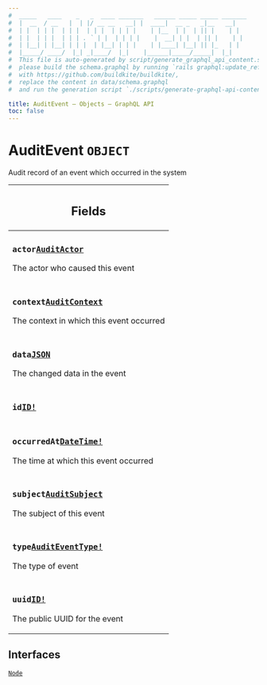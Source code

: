 ```yaml
---
#  _____   ____    _   _  ____ _______   ______ _____ _____ _______
#  |  __  / __   |  | |/ __ __   __| |  ____|  __ _   _|__   __|
#  | |  | | |  | | |  | | |  | | | |    | |__  | |  | || |    | |
#  | |  | | |  | | | . ` | |  | | | |    |  __| | |  | || |    | |
#  | |__| | |__| | | |  | |__| | | |    | |____| |__| || |_   | |
#  |_____/ ____/  |_| _|____/  |_|    |______|_____/_____|  |_|
#  This file is auto-generated by script/generate_graphql_api_content.sh,
#  please build the schema.graphql by running `rails graphql:update_reference_schema`
#  with https://github.com/buildkite/buildkite/,
#  replace the content in data/schema.graphql
#  and run the generation script `./scripts/generate-graphql-api-content.sh`.

title: AuditEvent – Objects – GraphQL API
toc: false
---
```

<!-- vale off -->
<h1 class="has-pills" data-algolia-exclude>
  AuditEvent
  <span class="pill pill--object pill--normal-case pill--large"><code>OBJECT</code></span>
</h1>
<!-- vale on -->


Audit record of an event which occurred in the system

<table class="responsive-table responsive-table--single-column-rows">
  <thead>
    <th>
      <h2 data-algolia-exclude>Fields</h2>
    </th>
  </thead>
  <tbody>
    <tr><td><h3 class="is-small has-pills"><code>actor</code><a href="/docs/apis/graphql/schemas/object/auditactor" class="pill pill--object pill--normal-case pill--medium" title="Go to OBJECT AuditActor"><code>AuditActor</code></a></h3><p>The actor who caused this event</p></td></tr><tr><td><h3 class="is-small has-pills"><code>context</code><a href="/docs/apis/graphql/schemas/union/auditcontext" class="pill pill--union pill--normal-case pill--medium" title="Go to UNION AuditContext"><code>AuditContext</code></a></h3><p>The context in which this event occurred</p></td></tr><tr><td><h3 class="is-small has-pills"><code>data</code><a href="/docs/apis/graphql/schemas/scalar/json" class="pill pill--scalar pill--normal-case pill--medium" title="Go to SCALAR JSON"><code>JSON</code></a></h3><p>The changed data in the event</p></td></tr><tr><td><h3 class="is-small has-pills"><code>id</code><a href="/docs/apis/graphql/schemas/scalar/id" class="pill pill--scalar pill--normal-case pill--medium" title="Go to SCALAR ID"><code>ID!</code></a></h3></td></tr><tr><td><h3 class="is-small has-pills"><code>occurredAt</code><a href="/docs/apis/graphql/schemas/scalar/datetime" class="pill pill--scalar pill--normal-case pill--medium" title="Go to SCALAR DateTime"><code>DateTime!</code></a></h3><p>The time at which this event occurred</p></td></tr><tr><td><h3 class="is-small has-pills"><code>subject</code><a href="/docs/apis/graphql/schemas/object/auditsubject" class="pill pill--object pill--normal-case pill--medium" title="Go to OBJECT AuditSubject"><code>AuditSubject</code></a></h3><p>The subject of this event</p></td></tr><tr><td><h3 class="is-small has-pills"><code>type</code><a href="/docs/apis/graphql/schemas/enum/auditeventtype" class="pill pill--enum pill--normal-case pill--medium" title="Go to ENUM AuditEventType"><code>AuditEventType!</code></a></h3><p>The type of event</p></td></tr><tr><td><h3 class="is-small has-pills"><code>uuid</code><a href="/docs/apis/graphql/schemas/scalar/id" class="pill pill--scalar pill--normal-case pill--medium" title="Go to SCALAR ID"><code>ID!</code></a></h3><p>The public UUID for the event</p></td></tr>
  </tbody>
</table>




<h2 data-algolia-exclude>Interfaces</h2>
<div>
  <a href="/docs/apis/graphql/schemas/interface/node" class="pill pill--interface pill--normal-case pill--large" title="Go to INTERFACE Node">
  <code>Node</code>
</a>

</div>
